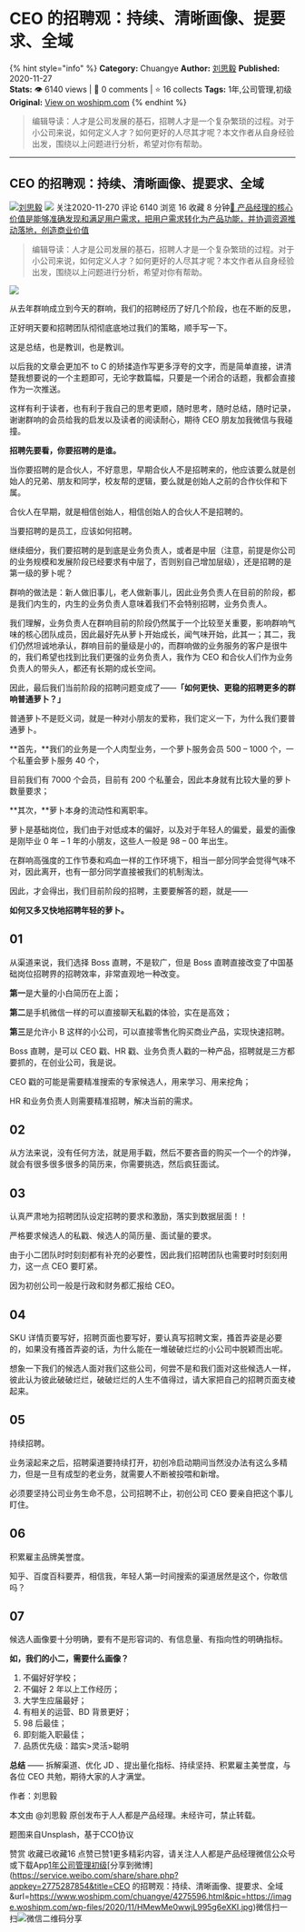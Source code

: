 # CEO 的招聘观：持续、清晰画像、提要求、全域
{% hint style="info" %}
**Category:** Chuangye
**Author:** [刘思毅](https://www.woshipm.com/u/863324)
**Published:** 2020-11-27  
**Stats:** 👁️ 6140 views | 💬 0 comments | ⭐ 16 collects
**Tags:** 1年,公司管理,初级
**Original:** [View on woshipm.com](https://www.woshipm.com/chuangye/4275596.html)
{% endhint %}
> 编辑导读：人才是公司发展的基石，招聘人才是一个复杂繁琐的过程。对于小公司来说，如何定义人才？如何更好的人尽其才呢？本文作者从自身经验出发，围绕以上问题进行分析，希望对你有帮助。

---

## CEO 的招聘观：持续、清晰画像、提要求、全域

[![](https://image.woshipm.com/wp-files/2020/05/MfQx29k2GRS9ztdj1Hhz.jpg!/both/72x72)](https://www.woshipm.com/u/863324)[刘思毅](https://www.woshipm.com/u/863324) ![](https://static.woshipm.com/tag/1101_1@2x.png) 关注2020-11-270 评论 6140 浏览 16 收藏 8 分钟[🔗 产品经理的核心价值是能够准确发现和满足用户需求，把用户需求转化为产品功能，并协调资源推动落地，创造商业价值](https://ke.qidianla.com/courses/90pm)

> 编辑导读：人才是公司发展的基石，招聘人才是一个复杂繁琐的过程。对于小公司来说，如何定义人才？如何更好的人尽其才呢？本文作者从自身经验出发，围绕以上问题进行分析，希望对你有帮助。

![](https://image.woshipm.com/wp-files/2020/11/HMewMe0wwjL995g6eXKI.jpg)

从去年群响成立到今天的群响，我们的招聘经历了好几个阶段，也在不断的反思，

正好明天要和招聘团队彻彻底底地过我们的策略，顺手写一下。

这是总结，也是教训，也是教训。

以后我的文章会更加不 to C 的矫揉造作写更多浮夸的文字，而是简单直接，讲清楚我想要说的一个主题即可，无论字数篇幅，只要是一个闭合的话题，我都会直接作为一次推送。

这样有利于读者，也有利于我自己的思考更顺，随时思考，随时总结，随时记录，谢谢群响的会员给我的启发以及读者的阅读耐心，期待 CEO 朋友加我微信与我碰撞。

**招聘先要看，你要招聘的是谁。**

当你要招聘的是合伙人，不好意思，早期合伙人不是招聘来的，他应该要么就是创始人的兄弟、朋友和同学，校友帮的逻辑，要么就是创始人之前的合作伙伴和下属。

合伙人在早期，就是相信创始人，相信创始人的合伙人不是招聘的。

当要招聘的是员工，应该如何招聘。

继续细分，我们要招聘的是到底是业务负责人，或者是中层（注意，前提是你公司的业务规模和发展阶段已经要求有中层了，否则别自己增加层级），还是招聘的是第一级的萝卜呢？

群响的做法是：新人做旧事儿，老人做新事儿，因此业务负责人在目前的阶段，都是我们内生的，内生的业务负责人意味着我们不会特别招聘，业务负责人。

我们理解，业务负责人在群响目前的阶段仍然属于一个比较至关重要，影响群响气味的核心团队成员，因此最好先从萝卜开始成长，闻气味开始，此其一；其二，我们仍然坦诚地承认，群响目前的量级是小的，而群响做的业务服务的客户是很牛的，我们希望也找到比我们更强的业务负责人，我作为 CEO 和合伙人们作为业务负责人的带头人，都还有长期的成长空间。

因此，最后我们当前阶段的招聘问题变成了——**「如何更快、更稳的招聘更多的群响普通萝卜？」**

普通萝卜不是贬义词，就是一种对小朋友的爱称，我们定义一下，为什么我们要普通萝卜。

**首先，**我们的业务是一个人肉型业务，一个萝卜服务会员 500 – 1000 个，一个私董会萝卜服务 40 个，

目前我们有 7000 个会员，目前有 200 个私董会，因此本身就有比较大量的萝卜数量要求；

**其次，**萝卜本身的流动性和离职率。

萝卜是基础岗位，我们由于对低成本的偏好，以及对于年轻人的偏爱，最爱的画像是刚毕业 0 年 – 1 年的小朋友，这些人一般是 98 – 00 年出生。

在群响高强度的工作节奏和鸡血一样的工作环境下，相当一部分同学会觉得气味不对，因此离开，也有一部分同学直接被我们的机制淘汰。

因此，才会得出，我们目前阶段的招聘，主要要解答的题，就是——

**如何又多又快地招聘年轻的萝卜。**

## 01

从渠道来说，我们选择 Boss 直聘，不是软广，但是 Boss 直聘直接改变了中国基础岗位招聘界的招聘效率，非常直观地一种改变。

**第一**是大量的小白简历在上面；

**第二**是手机微信一样的可以直接聊天私戳的体验，实在是高效；

**第三**是允许小 B 这样的小公司，可以直接零售化购买商业产品，实现快速招聘。

Boss 直聘，是可以 CEO 戳、HR 戳、业务负责人戳的一种产品，招聘就是三方都要抓的，在创业公司，我是说。

CEO 戳的可能是需要精准搜索的专家候选人，用来学习、用来挖角；

HR 和业务负责人则需要精准招聘，解决当前的需求。

## 02

从方法来说，没有任何方法，就是用手戳，然后不要吝啬的购买一个一个的炸弹，就会有很多很多很多的简历来，你需要挑选，然后疯狂面试。

## 03

认真严肃地为招聘团队设定招聘的要求和激励，落实到数据层面！！

严格要求候选人的私戳、候选人的简历量、面试量的要求。

由于小二团队时时刻刻都有补充的必要性，因此我们招聘团队也需要时时刻刻用力，这一点 CEO 要盯紧。

因为初创公司一般是行政和财务都汇报给 CEO。

## 04

SKU 详情页要写好，招聘页面也要写好，要认真写招聘文案，搔首弄姿是必要的，如果没有搔首弄姿的话，为什么能在一堆破破烂烂的小公司中脱颖而出呢。

想象一下我们的候选人面对我们这些公司，何尝不是和我们面对这些候选人一样，彼此认为彼此破破烂烂，破破烂烂的人生不值得过，请大家把自己的招聘页面支棱起来。

## 05

持续招聘。

业务滚起来之后，招聘渠道要持续打开，初创冷启动期间当然没办法有这么多精力，但是一旦有成型的老业务，就需要人不断被投喂和新增。

必须要坚持公司业务生命不息，公司招聘不止，初创公司 CEO 要亲自把这个事儿盯住。

## 06

积累雇主品牌美誉度。

知乎、百度百科要弄，相信我，年轻人第一时间搜索的渠道居然是这个，你敢信吗？

## 07

候选人画像要十分明确，要有不是形容词的、有信息量、有指向性的明确指标。

**如，我们的小二，需要什么画像？**

1.  不偏好好学校；
2.  不偏好 2 年以上工作经历；
3.  大学生应届最好；
4.  有相关的运营、BD 背景更好；
5.  98 后最佳；
6.  即刻能入职最佳；
7.  品质优先级：踏实>灵活>聪明

**总结** —— 拆解渠道、优化 JD 、提出量化指标、持续坚持、积累雇主美誉度，与各位 CEO 共勉，期待大家的人才满堂。

作者：刘思毅

本文由 @刘思毅 原创发布于人人都是产品经理。未经许可，禁止转载。

题图来自Unsplash，基于CCO协议

赞赏 收藏已收藏16 点赞已赞1更多精彩内容，请关注人人都是产品经理微信公众号或下载App[1年](https://www.woshipm.com/tag/1%e5%b9%b4)[公司管理](https://www.woshipm.com/tag/%e5%85%ac%e5%8f%b8%e7%ae%a1%e7%90%86)[初级](https://www.woshipm.com/tag/%e5%88%9d%e7%ba%a7)[分享到微博](https://service.weibo.com/share/share.php?appkey=2775287854&title=CEO 的招聘观：持续、清晰画像、提要求、全域&url=https://www.woshipm.com/chuangye/4275596.html&pic=https://image.woshipm.com/wp-files/2020/11/HMewMe0wwjL995g6eXKI.jpg)微信扫一扫![微信二维码](https://api.pwmqr.com/qrcode/create/?url=https://www.woshipm.com/chuangye/4275596.html)分享